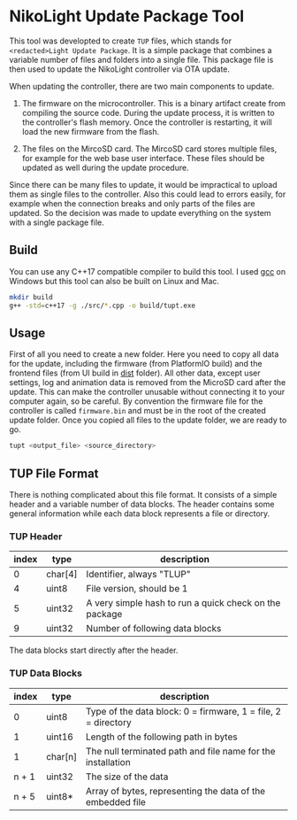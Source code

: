 # NikoLight Update Package Tool

This tool was developted to create `TUP` files, which stands for `<redacted>Light Update Package`.
It is a simple package that combines a variable number of files and folders into a single file.
This package file is then used to update the NikoLight controller via OTA update.

When updating the controller, there are two main components to update.

1. The firmware on the microcontroller.
   This is a binary artifact create from compiling the source code.
   During the update process, it is written to the controller's flash memory.
   Once the controller is restarting, it will load the new firmware from the flash.

2. The files on the MircoSD card.
   The MircoSD card stores multiple files, for example for the web base user interface.
   These files should be updated as well during the update procedure.

Since there can be many files to update, it would be impractical to upload them as single files to the controller.
Also this could lead to errors easily, for example when the connection breaks and only parts of the files are updated.
So the decision was made to update everything on the system with a single package file.

## Build

You can use any C++17 compatible compiler to build this tool.
I used [gcc](https://www.mingw-w64.org/) on Windows but this tool can also be built on Linux and Mac.

```sh
mkdir build
g++ -std=c++17 -g ./src/*.cpp -o build/tupt.exe
```

## Usage

First of all you need to create a new folder.
Here you need to copy all data for the update, including the firmware (from PlatformIO build) and the frontend files (from UI build in [dist](/ui/dist/) folder).
All other data, except user settings, log and animation data is removed from the MicroSD card after the update.
This can make the controller unusable without connecting it to your computer again, so be careful.
By convention the firmware file for the controller is called `firmware.bin` and must be in the root of the created update folder.
Once you copied all files to the update folder, we are ready to go.

```sh
tupt <output_file> <source_directory>
```

## TUP File Format

There is nothing complicated about this file format.
It consists of a simple header and a variable number of data blocks.
The header contains some general information while each data block represents a file or directory.

### TUP Header

| index | type    | description                                            |
| ----- | ------- | ------------------------------------------------------ |
| 0     | char[4] | Identifier, always "TLUP"                              |
| 4     | uint8   | File version, should be 1                              |
| 5     | uint32  | A very simple hash to run a quick check on the package |
| 9     | uint32  | Number of following data blocks                        |

The data blocks start directly after the header.

### TUP Data Blocks

| index | type    | description                                                   |
| ----- | ------- | ------------------------------------------------------------- |
| 0     | uint8   | Type of the data block: 0 = firmware, 1 = file, 2 = directory |
| 1     | uint16  | Length of the following path in bytes                         |
| 1     | char[n] | The null terminated path and file name for the installation   |
| n + 1 | uint32  | The size of the data                                          |
| n + 5 | uint8\* | Array of bytes, representing the data of the embedded file    |
